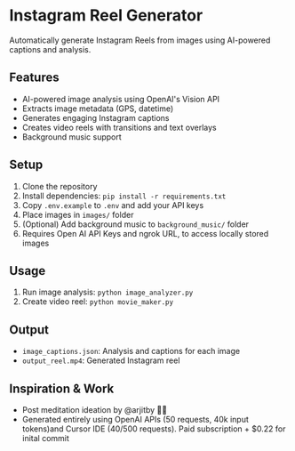 # Instagram Reel Generator

Automatically generate Instagram Reels from images using AI-powered captions and analysis.

## Features
- AI-powered image analysis using OpenAI's Vision API
- Extracts image metadata (GPS, datetime)
- Generates engaging Instagram captions
- Creates video reels with transitions and text overlays
- Background music support

## Setup
1. Clone the repository
2. Install dependencies: `pip install -r requirements.txt`
3. Copy `.env.example` to `.env` and add your API keys
4. Place images in `images/` folder
5. (Optional) Add background music to `background_music/` folder
6. Requires Open AI API Keys and ngrok URL, to access locally stored images

## Usage
1. Run image analysis: `python image_analyzer.py`
2. Create video reel: `python movie_maker.py`

## Output
- `image_captions.json`: Analysis and captions for each image
- `output_reel.mp4`: Generated Instagram reel 

## Inspiration & Work
- Post meditation ideation by @arjitby 🧘🧘
- Generated entirely using OpenAI APIs (50 requests, 40k input tokens)and Cursor IDE (40/500 requests). Paid subscription + $0.22 for inital commit
